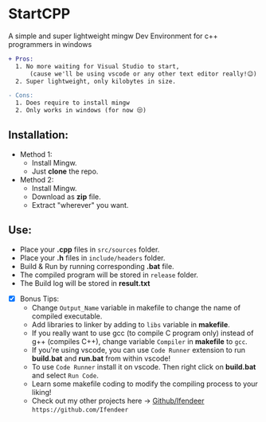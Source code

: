 # StartCPP
A simple and super lightweight mingw Dev Environment for c++ programmers in windows
```diff
+ Pros:
  1. No more waiting for Visual Studio to start, 
      (cause we'll be using vscode or any other text editor really!😉)
  2. Super lightweight, only kilobytes in size.
```

```diff
- Cons:
  1. Does require to install mingw
  2. Only works in windows (for now 😒)
```

## Installation:
* Method 1:
  * Install Mingw.
  * Just **clone** the repo.
* Method 2:
  * Install Mingw.
  * Download as **zip** file.
  * Extract "wherever" you want.
  

## Use:
* Place your **.cpp** files in `src/sources` folder.
* Place your **.h** files in `include/headers` folder.
* Build & Run by running corresponding **.bat** file.
* The compiled program will be stored in `release` folder.
* The Build log will be stored in **result.txt**
- [x] Bonus Tips:
  * Change `Output_Name` variable in makefile to change the name of compiled executable.
  * Add libraries to linker by adding to `libs` variable in **makefile**.
  * If you really want to use gcc (to compile C program only) instead of g++ (compiles C++), change variable `Compiler` in **makefile** to `gcc`.
  * If you're using vscode, you can use `Code Runner` extension to run **build.bat** and **run.bat** from within vscode!
  * To use `Code Runner` install it on vscode. Then right click on **build.bat** and select `Run Code`.
  * Learn some makefile coding to modify the compiling process to your liking!
  * Check out my other projects here -> [Github/Ifendeer](https://github.com/Ifendeer)  ``https://github.com/Ifendeer``
